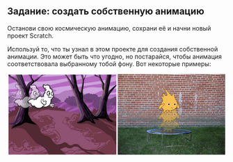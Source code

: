 ## Задание: создать собственную анимацию

Останови свою космическую анимацию, сохрани её и начни новый проект Scratch.

Используй то, что ты узнал в этом проекте для создания собственной анимации. Это может быть что угодно, но постарайся, чтобы анимация соответствовала выбранному тобой фону. Вот некоторые примеры:

![снимок экрана](images/space-egs.png)